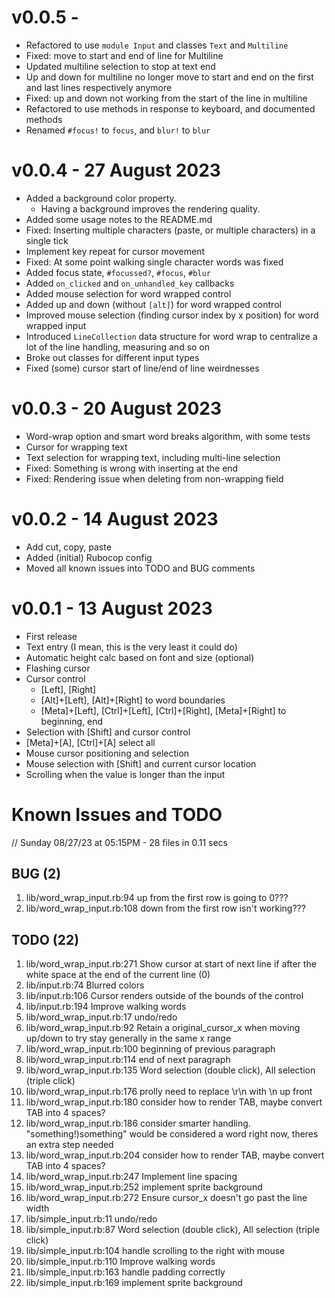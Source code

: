 # v0.0.5 -

* Refactored to use `module Input` and classes `Text` and `Multiline`
* Fixed: move to start and end of line for Multiline
* Updated multiline selection to stop at text end
* Up and down for multiline no longer move to start and end on the first and last lines respectively anymore
* Fixed: up and down not working from the start of the line in multiline
* Refactored to use methods in response to keyboard, and documented methods
* Renamed `#focus!` to `focus`, and `blur!` to `blur`

# v0.0.4 - 27 August 2023

* Added a background color property.
  * Having a background improves the rendering quality.
* Added some usage notes to the README.md
* Fixed: Inserting multiple characters (paste, or multiple characters) in a single tick
* Implement key repeat for cursor movement
* Fixed: At some point walking single character words was fixed
* Added focus state, `#focussed?`, `#focus`, `#blur`
* Added `on_clicked` and `on_unhandled_key` callbacks
* Added mouse selection for word wrapped control
* Added up and down (without `[alt]`) for word wrapped control
* Improved mouse selection (finding cursor index by x position) for word wrapped input
* Introduced `LineCollection` data structure for word wrap to centralize a lot of the line handling, measuring and so on
* Broke out classes for different input types
* Fixed (some) cursor start of line/end of line weirdnesses

# v0.0.3 - 20 August 2023

* Word-wrap option and smart word breaks algorithm, with some tests
* Cursor for wrapping text
* Text selection for wrapping text, including multi-line selection
* Fixed: Something is wrong with inserting at the end
* Fixed: Rendering issue when deleting from non-wrapping field

# v0.0.2 - 14 August 2023

* Add cut, copy, paste
* Added (initial) Rubocop config
* Moved all known issues into TODO and BUG comments

# v0.0.1 - 13 August 2023

* First release
* Text entry (I mean, this is the very least it could do)
* Automatic height calc based on font and size (optional)
* Flashing cursor
* Cursor control
  * [Left], [Right]
  * [Alt]+[Left], [Alt]+[Right] to word boundaries
  * [Meta]+[Left], [Ctrl]+[Left], [Ctrl]+[Right], [Meta]+[Right] to beginning, end
* Selection with [Shift] and cursor control
* [Meta]+[A], [Ctrl]+[A] select all
* Mouse cursor positioning and selection
* Mouse selection with [Shift] and current cursor location
* Scrolling when the value is longer than the input

# Known Issues and TODO

// Sunday 08/27/23 at 05:15PM - 28 files in 0.11 secs

## BUG (2)
1. lib/word_wrap_input.rb:94    up from the first row is going to 0???
2. lib/word_wrap_input.rb:108   down from the first row isn't working???

## TODO (22)
1. lib/word_wrap_input.rb:271   Show cursor at start of next line if after the white space at the end of the current line (0)
2. lib/input.rb:74              Blurred colors
3. lib/input.rb:106             Cursor renders outside of the bounds of the control
4. lib/input.rb:194             Improve walking words
5. lib/word_wrap_input.rb:17    undo/redo
6. lib/word_wrap_input.rb:92    Retain a original_cursor_x when moving up/down to try stay generally in the same x range
7. lib/word_wrap_input.rb:100   beginning of previous paragraph
8. lib/word_wrap_input.rb:114   end of next paragraph
9. lib/word_wrap_input.rb:135   Word selection (double click), All selection (triple click)
10. lib/word_wrap_input.rb:176  prolly need to replace \r\n with \n up front
11. lib/word_wrap_input.rb:180  consider how to render TAB, maybe convert TAB into 4 spaces?
12. lib/word_wrap_input.rb:186  consider smarter handling. "something!)something" would be considered a word right now, theres an extra step needed
13. lib/word_wrap_input.rb:204  consider how to render TAB, maybe convert TAB into 4 spaces?
14. lib/word_wrap_input.rb:247  Implement line spacing
15. lib/word_wrap_input.rb:252  implement sprite background
16. lib/word_wrap_input.rb:272  Ensure cursor_x doesn't go past the line width
17. lib/simple_input.rb:11      undo/redo
18. lib/simple_input.rb:87      Word selection (double click), All selection (triple click)
19. lib/simple_input.rb:104     handle scrolling to the right with mouse
20. lib/simple_input.rb:110     Improve walking words
21. lib/simple_input.rb:163     handle padding correctly
22. lib/simple_input.rb:169     implement sprite background
